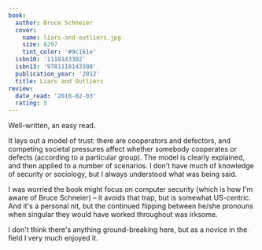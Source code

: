 ```yaml
---
book:
  author: Bruce Schneier
  cover:
    name: liars-and-outliers.jpg
    size: 8297
    tint_color: '#9c161e'
  isbn10: '1118143302'
  isbn13: '9781118143308'
  publication_year: '2012'
  title: Liars and Outliers
review:
  date_read: '2018-02-03'
  rating: 5
---
```


Well-written, an easy read.

It lays out a model of trust: there are cooperators and defectors, and competing societal pressures affect whether somebody cooperates or defects (according to a particular group). The model is clearly explained, and then applied to a number of scenarios. I don't have much of knowledge of security or sociology, but I always understood what was being said.

I was worried the book might focus on computer security (which is how I'm aware of Bruce Schneier) – it avoids that trap, but is somewhat US-centric. And it's a personal nit, but the continued flipping between he/she pronouns when singular they would have worked throughout was irksome.

I don't think there's anything ground-breaking here, but as a novice in the field I very much enjoyed it.